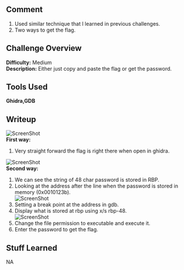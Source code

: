 ## Comment  
1. Used similar technique that I learned in previous challenges.  
2. Two ways to get the flag.  

## Challenge Overview  
**Difficulty:** Medium  
**Description:** Either just copy and paste the flag or get the password.  
## Tools Used  
**Ghidra,GDB**  

## Writeup  
![ScreenShot](https://imgur.com/Z5F8FqI.png)  
**First way:**  
1. Very straight forward the flag is right there when open in ghidra.  

![ScreenShot](https://imgur.com/iyxgQdk.png)  
**Second way:**  
1. We can see the string of 48 char password is stored in RBP.  
2. Looking at the address after the line when the password is stored in memory (0x0010123b).  
![ScreenShot](https://imgur.com/1TlaZBs.png)  
3. Setting a break point at the address in gdb.  
4. Display what is stored at rbp using x/s rbp-48.  
![ScreenShot](https://imgur.com/bdnwDU4.png)
5. Change the file permission to executable and execute it.  
6. Enter the password to get the flag.  

## Stuff Learned  
NA




